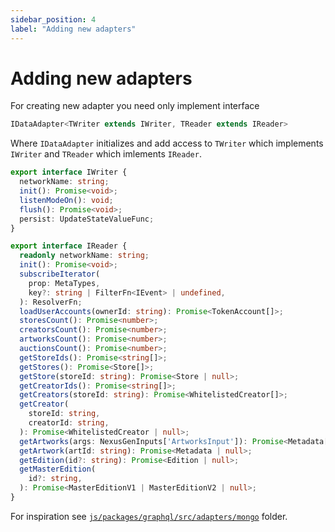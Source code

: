 ```yaml
---
sidebar_position: 4
label: "Adding new adapters"
---
```


# Adding new adapters
For creating new adapter you need only implement interface
```ts
IDataAdapter<TWriter extends IWriter, TReader extends IReader>
```

Where `IDataAdapter` initializes and add access to `TWriter` which implements `IWriter` and `TReader` which imlements `IReader`.

```ts
export interface IWriter {
  networkName: string;
  init(): Promise<void>;
  listenModeOn(): void;
  flush(): Promise<void>;
  persist: UpdateStateValueFunc;
}

export interface IReader {
  readonly networkName: string;
  init(): Promise<void>;
  subscribeIterator(
    prop: MetaTypes,
    key?: string | FilterFn<IEvent> | undefined,
  ): ResolverFn;
  loadUserAccounts(ownerId: string): Promise<TokenAccount[]>;
  storesCount(): Promise<number>;
  creatorsCount(): Promise<number>;
  artworksCount(): Promise<number>;
  auctionsCount(): Promise<number>;
  getStoreIds(): Promise<string[]>;
  getStores(): Promise<Store[]>;
  getStore(storeId: string): Promise<Store | null>;
  getCreatorIds(): Promise<string[]>;
  getCreators(storeId: string): Promise<WhitelistedCreator[]>;
  getCreator(
    storeId: string,
    creatorId: string,
  ): Promise<WhitelistedCreator | null>;
  getArtworks(args: NexusGenInputs['ArtworksInput']): Promise<Metadata[]>;
  getArtwork(artId: string): Promise<Metadata | null>;
  getEdition(id?: string): Promise<Edition | null>;
  getMasterEdition(
    id?: string,
  ): Promise<MasterEditionV1 | MasterEditionV2 | null>;
}
```

For inspiration see [`js/packages/graphql/src/adapters/mongo`](https://github.com/metaplex-foundation/metaplex/tree/master/js/packages/graphql/src/adapters/mongo) folder.
